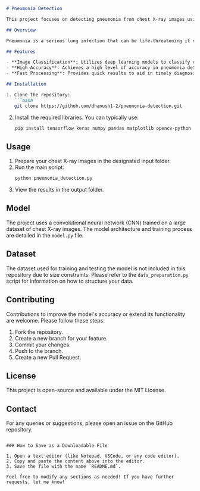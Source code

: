 ```markdown
# Pneumonia Detection

This project focuses on detecting pneumonia from chest X-ray images using deep learning techniques.

## Overview

Pneumonia is a serious lung infection that can be life-threatening if not diagnosed and treated promptly. This project aims to assist medical professionals in the early detection of pneumonia using chest X-ray images and machine learning algorithms.

## Features

- **Image Classification**: Utilizes deep learning models to classify chest X-ray images as either normal or showing signs of pneumonia.
- **High Accuracy**: Achieves a high level of accuracy in pneumonia detection.
- **Fast Processing**: Provides quick results to aid in timely diagnosis.

## Installation

1. Clone the repository:
   ```bash
   git clone https://github.com/dhanush1-2/pneumonia-detection.git
   ```
2. Install the required libraries. You can typically use:
   ```bash
   pip install tensorflow keras numpy pandas matplotlib opencv-python
   ```

## Usage

1. Prepare your chest X-ray images in the designated input folder.
2. Run the main script:
   ```bash
   python pneumonia_detection.py
   ```
3. View the results in the output folder.

## Model

The project uses a convolutional neural network (CNN) trained on a large dataset of chest X-ray images. The model architecture and training process are detailed in the `model.py` file.

## Dataset

The dataset used for training and testing the model is not included in this repository due to size constraints. Please refer to the `data_preparation.py` script for information on how to structure your data.

## Contributing

Contributions to improve the model's accuracy or extend its functionality are welcome. Please follow these steps:

1. Fork the repository.
2. Create a new branch for your feature.
3. Commit your changes.
4. Push to the branch.
5. Create a new Pull Request.

## License

This project is open-source and available under the MIT License.

## Contact

For any queries or suggestions, please open an issue on the GitHub repository.
```

### How to Save as a Downloadable File

1. Open a text editor (like Notepad, VSCode, or any code editor).
2. Copy and paste the content above into the editor.
3. Save the file with the name `README.md`.

Feel free to modify any sections as needed! If you have further requests, let me know!
